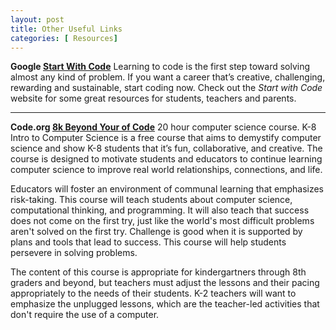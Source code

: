 ```yaml
---
layout: post
title: Other Useful Links
categories: [ Resources]
---
```


**Google [Start With Code](http://www.google.com.au/campaigns/startwithcode/parent.html)**
Learning to code is the first step toward solving almost any kind of problem. If you want a career that’s creative, challenging, rewarding and sustainable, start coding now. Check out the *Start with Code* website for some great resources for students, teachers and parents.

---


**Code.org [8k Beyond Your of Code](http:///code.org/learn/8k)** 20 hour computer science course.
K-8 Intro to Computer Science is a free course that aims to demystify computer science and show K-8 students that it’s fun, collaborative, and creative. The course is designed to motivate students and educators to continue learning computer science to improve real world relationships, connections, and life.

Educators will foster an environment of communal learning that emphasizes risk-taking. This course will teach students about computer science, computational thinking, and programming. It will also teach that success does not come on the first try, just like the world's most difficult problems aren't solved on the first try. Challenge is good when it is supported by plans and tools that lead to success. This course will help students persevere in solving problems.

The content of this course is appropriate for kindergartners through 8th graders and beyond, but teachers must adjust the lessons and their pacing appropriately to the needs of their students. K-2 teachers will want to emphasize the unplugged lessons, which are the teacher-led activities that don't require the use of a computer.

